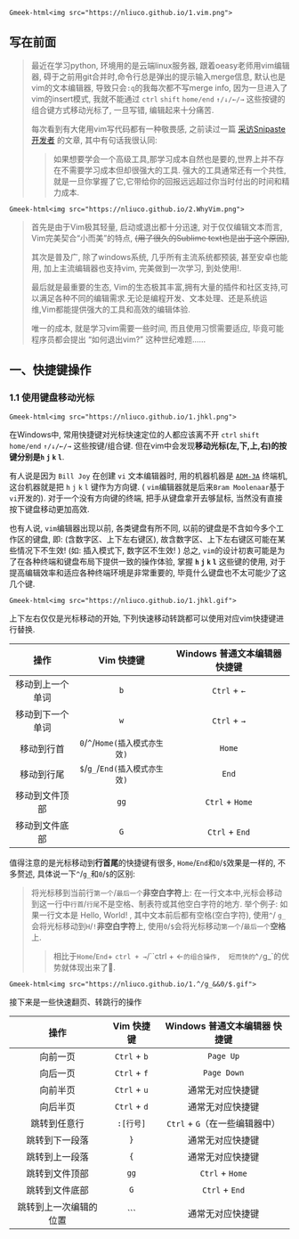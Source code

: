 `Gmeek-html<img src="https://nliuco.github.io/1.vim.png">`

## 写在前面
> 最近在学习python, 环境用的是云端linux服务器, 跟着oeasy老师用vim编辑器, 碍于之前用git合并时,命令行总是弹出的提示输入merge信息, 默认也是vim的文本编辑器, 导致只会`:q`的我每次都不写merge info, 因为一旦进入了vim的insert模式, 我就不能通过 `ctrl` `shift` `home/end` `↑/↓/←/→` 这些按键的组合键方式移动光标了, 一旦写错, 编辑起来十分痛苦. 
>
> 每次看到有大佬用vim写代码都有一种敬畏感, 之前读过一篇 [采访Snipaste开发者](https://sspai.com/post/35097) 的文章, 其中有句话我很认同:
> >如果想要学会一个高级工具,那学习成本自然也是要的,世界上并不存在不需要学习成本但却很强大的工具.
> >强大的工具通常还有一个共性,就是一旦你掌握了它,它带给你的回报远远超过你当时付出的时间和精力成本.

`Gmeek-html<img src="https://nliuco.github.io/2.WhyVim.png">`

> 首先是由于Vim极其轻量, 启动或退出都十分迅速, 对于仅仅编辑文本而言, Vim完美契合“小而美”的特点, ~~(用了很久的Sublime text也是出于这个原因)~~, 
>
> 其次是普及广, 除了windows系统, 几乎所有主流系统都预装, 甚至安卓也能用, 加上主流编辑器也支持vim, 完美做到一次学习, 到处使用!. 
>
> 最后就是最重要的生态, Vim的生态极其丰富,拥有大量的插件和社区支持,可以满足各种不同的编辑需求.无论是编程开发、文本处理、还是系统运维,Vim都能提供强大的工具和高效的编辑体验.
>
> 唯一的成本, 就是学习vim需要一些时间, 而且使用习惯需要适应, 毕竟可能程序员都会提出 “如何退出vim?” 这种世纪难题......


## 一、快捷键操作
### 1.1 使用键盘移动光标

<!-- 这里显示vim上下左右的图片 -->

`Gmeek-html<img src="https://nliuco.github.io/1.jhkl.png">`

在Windows中, 常用快捷键对光标快速定位的人都应该离不开 `ctrl` `shift` `home/end` `↑/↓/←/→` 这些按键/组合键.  但在vim中会发现**移动光标(左,下,上,右)**的按键分别是**`h` `j` `k` `l`**. 

有人说是因为 `Bill Joy`  在创建 `vi` 文本编辑器时, 用的机器机器是 [`ADM-3A`](http://www.aeagean.com/2019/04/13/unix/unix_why_vim_uses_hjkl_to_move_cursors/)  终端机,这台机器就是把 `h` `j` `k` `l` 键作为方向键. ( `vim`编辑器就是后来`Bram Moolenaar`基于`vi`开发的). 对于一个没有方向键的终端, 把手从键盘拿开去够鼠标, 当然没有直接按下键盘移动更加高效. 

也有人说, `vim`编辑器出现以前, 各类键盘有所不同, 以前的键盘是不含如今多个工作区的键盘, 即: (含数字区、上下左右键区),  故含数字区、上下左右键区可能在某些情况下不生效! (如: 插入模式下, 数字区不生效! )
总之, `vim`的设计初衷可能是为了在各种终端和键盘布局下提供一致的操作体验, 掌握 **`h` `j` `k` `l`** 这些键的使用, 对于提高编辑效率和适应各种终端环境是非常重要的, 毕竟什么键盘也不太可能少了这几个键.

`Gmeek-html<img src="https://nliuco.github.io/1.jhkl.gif">`

上下左右仅仅是光标移动的开始, 下列快速移动转跳都可以使用对应vim快捷键进行替换. 

|       操作       |           Vim 快捷键           | Windows 普通文本编辑器 快捷键 |
| :--------------: | :----------------------------: | :---------------------------: |
| 移动到上一个单词 |              `b`               |         `Ctrl` + `←`          |
| 移动到下一个单词 |              `w`               |         `Ctrl` + `→`          |
|    移动到行首    | `0`/`^`/`Home(插入模式亦生效)` |            `Home`             |
|    移动到行尾    | `$`/`g_`/`End(插入模式亦生效)` |             `End`             |
|  移动到文件顶部  |              `gg`              |        `Ctrl` + `Home`        |
|  移动到文件底部  |              `G`               |        `Ctrl` + `End`         |

值得注意的是光标移动到**行首尾**的快捷键有很多, `Home`/`End`和`0`/`$`效果是一样的, 不多赘述, 具体说一下`^`/`g_`和`0`/`$`的区别: 

> 将光标移到当前行`第一个`/`最后一个`**非空白字符**上:  在一行文本中,光标会移动到这一行中`行首`/`行尾`不是空格、制表符或其他空白字符的地方.
> 举个例子: 如果一行文本是     Hello, World!      , 其中文本前后都有空格(空白字符), 使用`^`/ `g_` 会将光标移动到`H`/`!`**非空白字符**上, 使用`0`/`$`会将光标移动`第一个`/`最后一个`**空格**上. 
>
> > 相比于`Home`/`End`+ `ctrl + →`/``ctrl + ←`的组合操作,  短而快的`^`/`g_`的优势就体现出来了🐶.

`Gmeek-html<img src="https://nliuco.github.io/1.^/g_&&0/$.gif">`

接下来是一些快速翻页、转跳行的操作

|          操作          |  Vim 快捷键  | Windows 普通文本编辑器 快捷键  |
| :--------------------: | :----------: | :----------------------------: |
|        向前一页        | `Ctrl` + `b` |           `Page Up`            |
|        向后一页        | `Ctrl` + `f` |          `Page Down`           |
|        向前半页        | `Ctrl` + `u` |        通常无对应快捷键        |
|        向后半页        | `Ctrl` + `d` |        通常无对应快捷键        |
|      跳转到任意行      |  `:[行号]`   | `Ctrl` + `G`（在一些编辑器中） |
|     跳转到下一段落     |     `}`      |        通常无对应快捷键        |
|     跳转到上一段落     |     `{`      |        通常无对应快捷键        |
|     跳转到文件顶部     |     `gg`     |        `Ctrl` + `Home`         |
|     跳转到文件底部     |     `G`      |         `Ctrl` + `End`         |
| 跳转到上一次编辑的位置 |     ```      |        通常无对应快捷键        |
